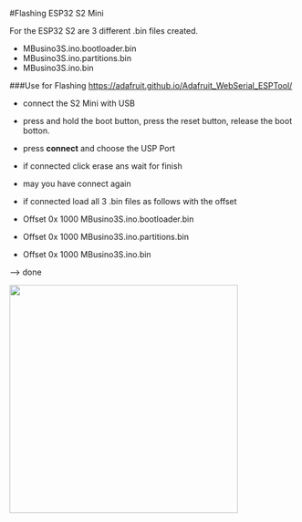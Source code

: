 #Flashing ESP32 S2 Mini

For the ESP32 S2 are 3 different .bin files created.

* MBusino3S.ino.bootloader.bin
* MBusino3S.ino.partitions.bin
* MBusino3S.ino.bin 

###Use for Flashing https://adafruit.github.io/Adafruit_WebSerial_ESPTool/

* connect the S2 Mini with USB
* press and hold the boot button, press the reset button, release the boot botton. 
* press **connect** and choose the USP Port
* if connected click erase ans wait for finish
* may you have connect again
* if connected load all 3 .bin files as follows with the offset

* Offset 0x 1000    MBusino3S.ino.bootloader.bin
* Offset 0x 1000    MBusino3S.ino.partitions.bin
* Offset 0x 1000    MBusino3S.ino.bin 

--> done

<img src="https://github.com/Zeppelin500/MBusino/blob/main/pictures/AdafruitESPtool.png" width="400">



